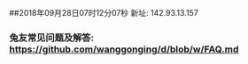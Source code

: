 ##2018年09月28日07时12分07秒 新址: 142.93.13.157
### 兔友常见问题及解答: https://github.com/wanggonging/d/blob/w/FAQ.md
